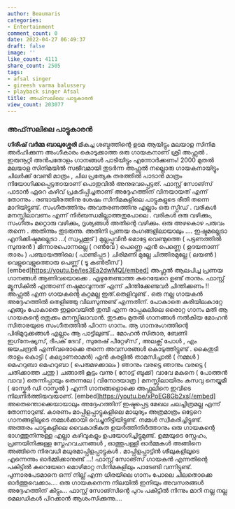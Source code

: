```yaml
---
author: Beaumaris
categories:
- Entertainment
comment_count: 0
date: 2022-04-27 06:49:37
draft: false
image: ''
like_count: 4111
share_count: 2505
tags:
- afsal singer
- gireesh varma balussery
- playback singer Afsal
title: അഫ്‌സലിലെ പാട്ടുകാരൻ
view_count: 203077
---
```


### **അഫ്‌സലിലെ പാട്ടുകാരൻ**

**ഗിരീഷ് വർമ്മ ബാലുശ്ശേരി** മികച്ച ശബ്ദത്തിന്റെ ഉടമ ആയിട്ടും മലയാള സിനിമ അർഹിക്കുന്ന അംഗീകാരം കൊടുക്കാത്ത ഒരു ഗായകനാണ് ശ്രീ അഫ്സൽ . ഇരുനൂറ്റി അൻപതോളം ഗാനങ്ങൾ പാടിയിട്ടും എന്നോർക്കണം! 2000 മുതൽ മലയാള സിനിമയിൽ സജീവമായി തുടർന്ന അഫ്സൽ നല്ലൊരു ഗായകനായിട്ടും ചിലർക്ക് വേണ്ടി മാത്രം , ചില പ്രത്യേക തരത്തിൽ പാടാൻ മാത്രം നിയോഗിക്കപ്പെട്ടതായാണ് പൊതുവിൽ അനുഭവപ്പെട്ടത്. ഫാസ്റ്റ് സോങ്‌സ് പാടാൻ ഏറെ കഴിവ് പ്രകടിപ്പിച്ചതാണ് അദ്ദേഹത്തിന് വിനയായത് എന്ന് തോന്നും . രണ്ടായിരത്തിനു ശേഷം സിനിമകളിലെ പാട്ടുകളുടെ രീതി തന്നെ മാറിയിട്ടുണ്ട്. സംഗീതത്തിനും അവതരണത്തിനു എല്ലാം ഒരു സ്പീഡ് . വരികൾ മനസ്സിലാവണം എന്ന് നിർബന്ധമില്ലാത്തതുപോലെ . വരികൾ ഒരു വഴിക്കും, സംഗീതം മറ്റൊരു വഴിക്കും, ദൃശ്യങ്ങൾ അതിന്റെ വഴിക്കും. ഒരു അഴകൊഴ പരുവം തന്നെ . അതിന്നും തുടരുന്നു. അതിനി പ്രണയ രംഗങ്ങളിലായാലും .... ഇഷ്ടമല്ലെടാ എനിക്കിഷ്ടമല്ലെടാ ...( സ്വപ്നക്കൂട് ) മുല്ലപ്പൂവിൻ മൊട്ടേ വെണ്മുത്തെ ( പട്ടണത്തിൽ സുന്ദരൻ ) മിന്നാരപൊന്നല്ലെ ( റൺവേ ) പെണ്ണെ എൻ പെണ്ണെ ( ഉദയനാണ് താരം ) പഞ്ചായത്തിലെ ( പാണ്ടിപ്പട ) ചിരിമണി മുല്ലേ ചിത്തിരമുല്ലേ ( ലയൺ ) വെളുവെളുത്തൊരു പെണ്ണ് ( ടൂ കൺട്രീസ് ) [embed]https://youtu.be/Ies3Ea2dwMQ[/embed] അഫ്സൽ ആലപിച്ച പ്രണയ ഗാനങ്ങൾ ആണിവയൊക്കെ . എഴുതേണ്ടാത്ത കുറെയേറെ ഉണ്ട് താനും. ഫാസ്റ്റ് മ്യൂസികിൽ എന്താണ് നഷ്ടമാവുന്നത് എന്ന് ചിന്തിക്കേണ്ടവർ ചിന്തിക്കണം !! അഫ്സൽ എന്ന ഗായകന്റെ കുറ്റമല്ല ഇത്.തെളിവുണ്ട് . ഒരു നല്ല ഗായകൻ അദ്ദേഹത്തിൽ തെളിഞ്ഞു വിലസുന്നുണ്ട് എന്നതിന്. പോകാതെ കരിയിലകാറ്റേ എങ്ങും പോകാതെ ഇളവെയിൽ തുമ്പീ എന്ന രാപ്പകലിലെ ഒരൊറ്റ ഗാനം മതി ആ ഗായകന്റെ ഒതുക്കം മനസ്സിലാവാൻ. തുടക്കം മുതൽ ഗാനങ്ങൾ നൽകിയ മോഹൻ സിതാരയുടെ സംഗീതത്തിൽ പിറന്ന ഗാനം. ആ ഗാനരംഗത്തിന്റെ പിരിമുറുക്കങ്ങൾ എല്ലാം ആ പാട്ടിലുണ്ട്... മോഹൻ സിതാര, ബേണി ഇഗ്‌നേഷ്യസ്, ദീപക് ദേവ് , സുരേഷ് പീറ്റേഴ്‌സ് , അലക്സ് പോൾ , എം ജയചന്ദ്രൻ എന്നിവരൊക്കെ തന്നെ അവസരങ്ങൾ കൊടുത്തിട്ടുണ്ട് . കൈതുടി താളം കൊട്ടി ( കല്യാണരാമൻ) എൻ കരളിൽ താമസിച്ചാൽ ( നമ്മൾ ) മെഹറുബാ മെഹറുബാ ( പെരുമഴക്കാലം ) ഞാനും വരട്ടെ ഞാനും വരട്ടെ ( ചതിക്കാത്ത ചന്തു ) ചങ്ങാതി കൂട്ടം വന്നു ( നോട്ട് ബുക്ക്) വാവേ മകനെ ( പോത്തൻ വാവ ) തെന്നിപ്പായും തെന്നലേ ( വിനോദയാത്ര ) മനസ്സിലായിരം കസവു നെയ്യുമീ ( ഭാസ്കർ ഡി റാസ്കൽ ) എന്നീ ഗാനങ്ങളൊക്കെ അഫ്സലിനെ ഇവിടെ നിലനിർത്തിയവയാണ്. [embed]https://youtu.be/xPoEG8Gb2xs[/embed] അതെന്തൊക്കെയായാലും അദ്ദേഹത്തിന് ഇഷ്ടപ്പെട്ട മേഖല ചലച്ചിത്രമല്ല എന്ന് തോന്നാറുണ്ട്. കാരണം മാപ്പിളപ്പാട്ടുകളിലെ മാധുര്യം അത്രമാത്രം ഒട്ടേറെ ഗാനങ്ങളിലൂടെ നമ്മൾക്കായി വെച്ചുനീട്ടിയിട്ടുണ്ട്. നമ്മൾ സ്വീകരിച്ചിട്ടുണ്ട്. അത്തരം പാട്ടുകളിലെ വൈകാരികത ഉയർത്തിനിർത്താനും ഒരു ഗായകന്റെ ഭാഗത്തുനിന്നുള്ള എല്ലാ കഴിവുകളും ഉപയോഗിച്ചിട്ടുമുണ്ട്. ഉമ്മയുടെ സ്നേഹം, പ്രണയിനിക്കുള്ള സ്നേഹവചനങ്ങൾ , ഓത്തുപള്ളി ഓർമ്മകൾ അങ്ങിനെ അങ്ങിനെ നിരവധി മധുരമാപ്പിളപ്പാട്ടുകൾ . മാപ്പിളപ്പാട്ടിൻ ശീലുകളിലൂടെ എന്നെന്നും ഓർമ്മിക്കാനുണ്ട് ...! ഫാസ്റ്റ് സോങ്‌സ് ഗായകൻ എന്നതിന്റെ പകിട്ടിൽ കുറെയേറെ മൊഴിമാറ്റ സിനിമകളിലും പാടേണ്ടി വന്നിട്ടുണ്ട്. പുന്നാരപേടമാനെ ഒന്ന് നില്ല് എന്ന ധീരയിലെ ഗാനം പോലെ ചിലതൊക്കെ ഓർത്തുവെക്കാം.... ഒരു ഗായകനെന്ന നിലയിൽ ഇനിയും അവസരങ്ങൾ അദ്ദേഹത്തിന് കിട്ടും... ഫാസ്റ്റ് സോങ്‌സിന്റെ പുറം പകിട്ടിൽ നിന്നും മാറി നല്ല നല്ല മെലഡികൾ പിറക്കാൻ ആശംസിക്കുന്നു....